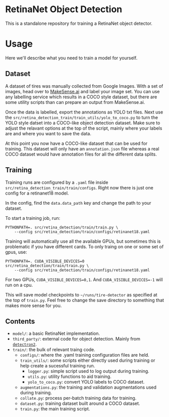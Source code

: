 # RetinaNet Object Detection

This is a standalone repository for training a RetinaNet object detector.

# Usage

Here we'll describe what you need to train a model for yourself.

## Dataset

A dataset of tires was manually collected from Google Images. With a set of images,
head over to [MakeSense.ai](https://www.makesense.ai/) and label your image set. You
can use any labelling service which results in a COCO style dataset, but there are
some utility scripts than can prepare an output from MakeSense.ai. 

Once the data is labelled, export the annotations as YOLO txt files. Next use the
`src/retina_detection_train/train_utils/yolo_to_coco.py` to turn the YOLO style datset
into a COCO-like object detection dataset. Make sure to adjust the relavant options at
the top of the script, mainly where your labels are and where you want to save the data.

At this point you now have a COCO-like dataset that can be used for training. This
dataset will only have an `annotation.json` file whereas a real COCO dataset would have
annotation files for all the different data splits.


## Training

Training runs are configured by a `.yaml` file inside
`src/retina_detection_train/train/configs`. Right now there is just one config for a
retinanet18 model. 

In the config, find the `data.data_path` key and change the path to your dataset.

To start a training job, run:

```
PYTHONPATH=. src/retina_detection/train/train.py \
    --config src/retina_detection/train/configs/retinanet18.yaml
```

Training will automatically use all the available GPUs, but sometimes this is
problematic if you have different cards. To only traing on one or some set of
gpus, use:

```
PYTHONPATH=. CUDA_VISIBLE_DEVICES=0 src/retina_detection/train/train.py \
    --config src/retina_detection/train/configs/retinanet18.yaml
```

For two GPUs, `CUDA_VISIBLE_DEVICES=0,1`. And `CUDA_VISIBLE_DEVICES=-1` will run on a
cpu.


This will save model checkpoints to `~/runs/tire-detector` as specified at the top of
`train.py`. Feel free to change the save directory to something that makes more sense
for you.


## Contents

* `model/`: a basic RetinaNet implementation.
* `third_party/`: external code for object detection. Mainly from
  [`detectron2`](https://github.com/facebookresearch/detectron2).
* `train/`: the bulk of relevant traing code.
    * `configs/`: where the .yaml training configuration files are held.
    * `train_utils/`: some scripts either directly used during training or help create
      a sucessful training run.
      * `logger.py`: simple script used to log output during training.
      * `utils.py`: utility functions to aid training.
      * `yolo_to_coco.py`: convert YOLO labels to COCO dataset.
    * `augmentations.py`: the training and validation augmentations used during training.
    * `collate.py`: process per-batch training data for training.
    * `dataset.py`: training dataset built around a COCO dataset.
    * `train.py`: the main training script.
      
